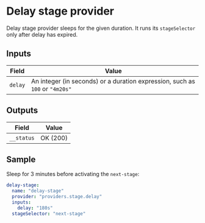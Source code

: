 # Delay stage provider

Delay stage provider sleeps for the given duration. It runs its `stageSelector` only after delay has expired.

## Inputs

| Field | Value |
|-------|-------|
| `delay` | An integer (in seconds) or a duration expression, such as `100` or `"4m20s"`

## Outputs

| Field | Value |
|-------|-------|
| `__status` | OK (200) |

## Sample

Sleep for 3 minutes before activating the `next-stage`:

```yaml
delay-stage:
  name: "delay-stage"
  provider: "providers.stage.delay"
  inputs:
    delay: "180s"
  stageSelector: "next-stage"
```
